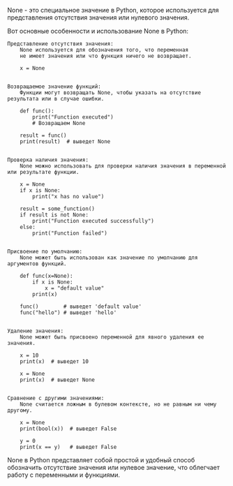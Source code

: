 

None - это специальное значение в Python, которое используется
для представления отсутствия значения или нулевого значения.


Вот основные особенности и использование None в Python:

    Представление отсутствия значения:
        None используется для обозначения того, что переменная
        не имеет значения или что функция ничего не возвращает.

        x = None


    Возвращаемое значение функций:
        Функции могут возвращать None, чтобы указать на отсутствие результата или в случае ошибки.

        def func():
            print("Function executed")
            # Возвращаем None

        result = func()
        print(result)  # выведет None


    Проверка наличия значения:
        None можно использовать для проверки наличия значения в переменной или результате функции.

        x = None
        if x is None:
            print("x has no value")

        result = some_function()
        if result is not None:
            print("Function executed successfully")
        else:
            print("Function failed")


    Присвоение по умолчанию:
        None может быть использован как значение по умолчанию для аргументов функций.

        def func(x=None):
            if x is None:
                x = "default value"
            print(x)

        func()        # выведет 'default value'
        func("hello") # выведет 'hello'


    Удаление значения:
        None может быть присвоено переменной для явного удаления ее значения.

        x = 10
        print(x)  # выведет 10

        x = None
        print(x)  # выведет None


    Сравнение с другими значениями:
        None считается ложным в булевом контексте, но не равным ни чему другому.

        x = None
        print(bool(x))  # выведет False

        y = 0
        print(x == y)   # выведет False


None в Python представляет собой простой и удобный способ обозначить отсутствие значения
или нулевое значение, что облегчает работу с переменными и функциями.


